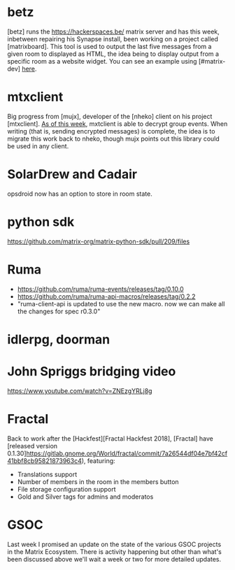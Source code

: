 # betz

[betz] runs the <https://hackerspaces.be/> matrix server and has this
week, inbetween repairing his Synapse install, been working on a project called
[matrixboard]. This tool is used to output the last five messages from a given
room to displayed as HTML, the idea being to display output from a specific room
as a website widget. You can see an example using [#matrix-dev]
[here](http://matrix.hackerspaces.be:1337/!XqBunHwQIXUiqCaoxq:matrix.org?color=green).

# mtxclient

Big progress from [mujx], developer of the [nheko] client on his
project [mtxclient].
[As of this week](https://github.com/mujx/mtxclient/commit/7e522df71c804cbc04f38007c3958ebbb56815d3),
mxtclient is able to decrypt group events. When writing (that is, sending
encrypted messages) is complete, the idea is to migrate this work back to nheko,
though mujx points out this library could be used in any client.

# SolarDrew and Cadair

opsdroid now has an option to store in room state.

# python sdk

https://github.com/matrix-org/matrix-python-sdk/pull/209/files

# Ruma

* https://github.com/ruma/ruma-events/releases/tag/0.10.0
* https://github.com/ruma/ruma-api-macros/releases/tag/0.2.2
* "ruma-client-api is updated to use the new macro. now we can make all the changes for spec r0.3.0"

# idlerpg, doorman

# John Spriggs bridging video
https://www.youtube.com/watch?v=ZNEzgYRLj8g

# Fractal
Back to work after the [Hackfest][Fractal Hackfest 2018], [Fractal] have
[released version 0.1.30]https://gitlab.gnome.org/World/fractal/commit/7a26544df04e7bf42cf41bbf8cb95821873963c4),
featuring:
* Translations support
* Number of members in the room in the members button
* File storage configuration support
* Gold and Silver tags for admins and moderatos


# GSOC
Last week I promised an update on the state of the various GSOC projects in the
Matrix Ecosystem. There is activity happening but other than what's been
discussed above we'll wait a week or two for more detailed updates.